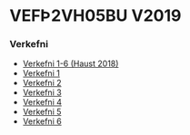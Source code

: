 # VEFÞ2VH05BU V2019

### Verkefni

* [Verkefni 1-6 (Haust 2018)](2018-vef1/)
* [Verkefni 1](verk1/)
* [Verkefni 2](verk2/)
* [Verkefni 3]()
* [Verkefni 4]()
* [Verkefni 5]()
* [Verkefni 6]() 


